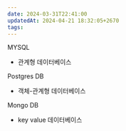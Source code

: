 ```yaml
---
date: 2024-03-31T22:41:00
updatedAt: 2024-04-21 18:32:05+2670
tags: 
---
```

MYSQL
- 관계형 데이터베이스


Postgres DB
- 객체-관계형 데이터베이스

Mongo DB
- key value 데이터베이스